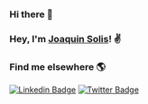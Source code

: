 ### Hi there 👋


### Hey, I'm [Joaquin Solis](https://www.joaquinsolis.com/about)! ✌


### Find me elsewhere 🌎

[![Linkedin Badge](https://img.shields.io/badge/-LinkedIn-blue?style=flat-square&logo=Linkedin&logoColor=white&link=https://www.linkedin.com/in/solisjoaquin/)](https://www.linkedin.com/in/solisjoaquin/)  [![Twitter Badge](https://img.shields.io/badge/-Twitter-1ca0f1?style=flat-square&labelColor=1ca0f1&logo=twitter&logoColor=white&link=https://twitter.com/devjoaco)](https://twitter.com/devjoaco)

